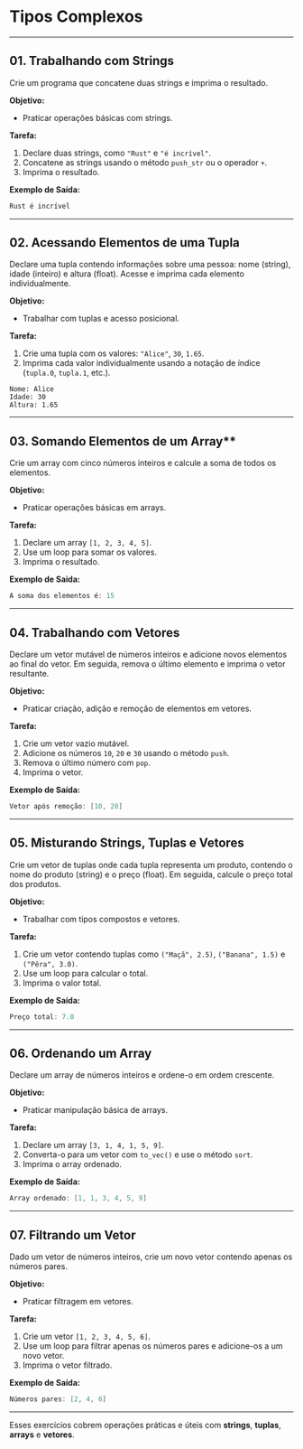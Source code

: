 # Tipos Complexos

---

## **01. Trabalhando com Strings**  

Crie um programa que concatene duas strings e imprima o resultado.  

**Objetivo:**  

- Praticar operações básicas com strings.  

**Tarefa:**  

1. Declare duas strings, como `"Rust"` e `"é incrível"`.  
2. Concatene as strings usando o método `push_str` ou o operador `+`.  
3. Imprima o resultado.  

**Exemplo de Saída:**  

```Powershell
Rust é incrível
```

---

## **02. Acessando Elementos de uma Tupla**  

Declare uma tupla contendo informações sobre uma pessoa: nome (string), idade (inteiro) e altura (float). Acesse e imprima cada elemento individualmente.  

**Objetivo:**  

- Trabalhar com tuplas e acesso posicional.  

**Tarefa:**  

1. Crie uma tupla com os valores: `"Alice"`, `30`, `1.65`.  
2. Imprima cada valor individualmente usando a notação de índice (`tupla.0`, `tupla.1`, etc.).  

```Poweshell
Nome: Alice  
Idade: 30  
Altura: 1.65
```

---

## 03. Somando Elementos de um Array**  

Crie um array com cinco números inteiros e calcule a soma de todos os elementos.  

**Objetivo:**  

- Praticar operações básicas em arrays.  

**Tarefa:**  

1. Declare um array `[1, 2, 3, 4, 5]`.  
2. Use um loop para somar os valores.  
3. Imprima o resultado.  

**Exemplo de Saída:**  

```Powershell
A soma dos elementos é: 15
```

---

## **04. Trabalhando com Vetores**  

Declare um vetor mutável de números inteiros e adicione novos elementos ao final do vetor. Em seguida, remova o último elemento e imprima o vetor resultante.  

**Objetivo:**  

- Praticar criação, adição e remoção de elementos em vetores.  

**Tarefa:**  

1. Crie um vetor vazio mutável.  
2. Adicione os números `10`, `20` e `30` usando o método `push`.  
3. Remova o último número com `pop`.  
4. Imprima o vetor.  

**Exemplo de Saída:**  

```Powershell
Vetor após remoção: [10, 20]
```

---

## **05. Misturando Strings, Tuplas e Vetores**

Crie um vetor de tuplas onde cada tupla representa um produto, contendo o nome do produto (string) e o preço (float). Em seguida, calcule o preço total dos produtos.  

**Objetivo:**

- Trabalhar com tipos compostos e vetores.  

**Tarefa:**  

1. Crie um vetor contendo tuplas como `("Maçã", 2.5)`, `("Banana", 1.5)` e `("Pêra", 3.0)`.  
2. Use um loop para calcular o total.  
3. Imprima o valor total.  

**Exemplo de Saída:**  

```powershell
Preço total: 7.0
```

---

## **06. Ordenando um Array**  

Declare um array de números inteiros e ordene-o em ordem crescente.  

**Objetivo:**  

- Praticar manipulação básica de arrays.  

**Tarefa:**  

1. Declare um array `[3, 1, 4, 1, 5, 9]`.  
2. Converta-o para um vetor com `to_vec()` e use o método `sort`.  
3. Imprima o array ordenado.  

**Exemplo de Saída:**  

```powershell
Array ordenado: [1, 1, 3, 4, 5, 9]
```

---

## **07. Filtrando um Vetor**  

Dado um vetor de números inteiros, crie um novo vetor contendo apenas os números pares.  

**Objetivo:**  

- Praticar filtragem em vetores.  

**Tarefa:**  

1. Crie um vetor `[1, 2, 3, 4, 5, 6]`.  
2. Use um loop para filtrar apenas os números pares e adicione-os a um novo vetor.  
3. Imprima o vetor filtrado.  

**Exemplo de Saída:**  

```powershell
Números pares: [2, 4, 6]
```

---

Esses exercícios cobrem operações práticas e úteis com **strings**, **tuplas**, **arrays** e **vetores**.
